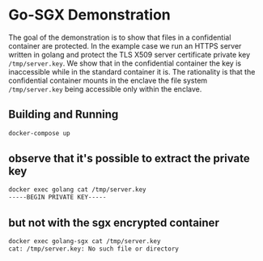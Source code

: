 # Go-SGX Demonstration

The goal of the demonstration is to show that files in a confidential container are protected. In the example case we run an HTTPS server written in golang
and protect the TLS X509 server certificate private key `/tmp/server.key`. We show that in the confidential container the key is inaccessible while in the standard container it is. The rationality is that the confidential container mounts in the enclave the file system `/tmp/server.key` being accessible only within the enclave.

## Building and Running

```sh
docker-compose up
```

## observe that it's possible to extract the private key

```sh
docker exec golang cat /tmp/server.key
-----BEGIN PRIVATE KEY-----

```

## but not with the sgx encrypted container

```sh
docker exec golang-sgx cat /tmp/server.key
cat: /tmp/server.key: No such file or directory
```
